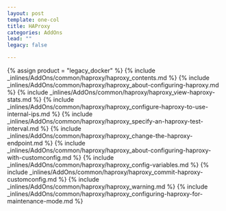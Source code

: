 ```yaml
---
layout: post
template: one-col
title: HAProxy
categories: AddOns
lead: ""
legacy: false

---
```

{% assign product = "legacy_docker" %}
{% include _inlines/AddOns/common/haproxy/haproxy_contents.md %}
{% include _inlines/AddOns/common/haproxy/haproxy_about-configuring-haproxy.md %}
{% include _inlines/AddOns/common/haproxy/haproxy_view-haproxy-stats.md %}
{% include _inlines/AddOns/common/haproxy/haproxy_configure-haproxy-to-use-internal-ips.md %}
{% include _inlines/AddOns/common/haproxy/haproxy_specify-an-haproxy-test-interval.md %}
{% include _inlines/AddOns/common/haproxy/haproxy_change-the-haproxy-endpoint.md %}
{% include _inlines/AddOns/common/haproxy/haproxy_about-configuring-haproxy-with-customconfig.md %}
{% include _inlines/AddOns/common/haproxy/haproxy_config-variables.md %}
{% include _inlines/AddOns/common/haproxy/haproxy_commit-haproxy-customconfig.md %}
{% include _inlines/AddOns/common/haproxy/haproxy_warning.md %}
{% include _inlines/AddOns/common/haproxy/haproxy_configuring-haproxy-for-maintenance-mode.md %}
